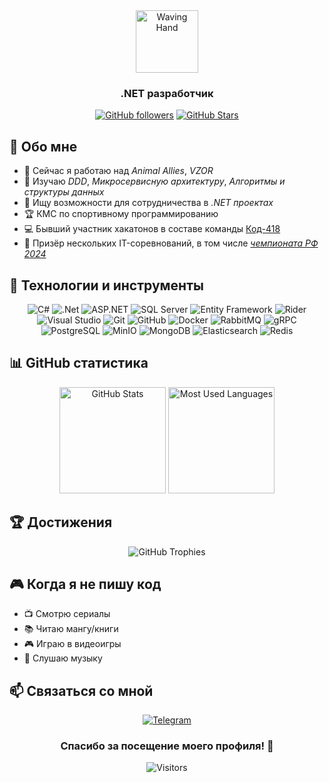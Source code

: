<div align="center">
  <img src="https://raw.githubusercontent.com/Tarikul-Islam-Anik/Animated-Fluent-Emojis/master/Emojis/Hand%20gestures/Waving%20Hand.png" alt="Waving Hand" width="100" />
  
  ### .NET разработчик
  
  [![GitHub followers](https://img.shields.io/github/followers/Minoddein?style=for-the-badge&logo=github&color=236ad3)](https://github.com/Minoddein?tab=followers)
  [![GitHub Stars](https://img.shields.io/github/stars/Minoddein?style=for-the-badge&logo=github&color=ff69b4)](https://github.com/Minoddein?tab=repositories)
</div>

## 💫 Обо мне

- 🔭 Сейчас я работаю над *Animal Allies*, *VZOR*
- 🌱 Изучаю *DDD*, *Микросервисную архитектуру*, *Алгоритмы и структуры данных*
- 👯 Ищу возможности для сотрудничества в *.NET проектах*
- 🏆 КМС по спортивному программированию
- 💻 Бывший участник хакатонов в составе команды [Код-418](https://github.com/code-418-dpr)
- 🥇 Призёр нескольких IT-соревнований, в том числе *[чемпионата РФ 2024](https://habr.com/ru/articles/870470/)*

## 🚀 Технологии и инструменты

<div align="center">
  
  ![C#](https://img.shields.io/badge/c%23-%23239120.svg?style=for-the-badge&logo=c-sharp&logoColor=white)
  ![.Net](https://img.shields.io/badge/.NET-5C2D91?style=for-the-badge&logo=.net&logoColor=white)
  ![ASP.NET](https://img.shields.io/badge/ASP.NET-%23512BD4.svg?style=for-the-badge&logo=dotnet&logoColor=white)
  ![SQL Server](https://img.shields.io/badge/SQL%20Server-CC2927?style=for-the-badge&logo=microsoft%20sql%20server&logoColor=white)
  ![Entity Framework](https://img.shields.io/badge/Entity%20Framework-%23338fcc.svg?style=for-the-badge&logo=dotnet&logoColor=white)
  ![Rider](https://img.shields.io/badge/Rider-000000.svg?style=for-the-badge&logo=rider&logoColor=white&color=black&labelColor=crimson)
  ![Visual Studio](https://img.shields.io/badge/Visual%20Studio-5C2D91.svg?style=for-the-badge&logo=visual-studio&logoColor=white)
  ![Git](https://img.shields.io/badge/git-%23F05033.svg?style=for-the-badge&logo=git&logoColor=white)
  ![GitHub](https://img.shields.io/badge/github-%23121011.svg?style=for-the-badge&logo=github&logoColor=white)
  ![Docker](https://img.shields.io/badge/docker-%230db7ed.svg?style=for-the-badge&logo=docker&logoColor=white)
  ![RabbitMQ](https://img.shields.io/badge/RabbitMQ-%23FF6600.svg?style=for-the-badge&logo=rabbitmq&logoColor=white)
  ![gRPC](https://img.shields.io/badge/gRPC-%23244c5a.svg?style=for-the-badge&logo=google&logoColor=white)
  ![PostgreSQL](https://img.shields.io/badge/PostgreSQL-%23316192.svg?style=for-the-badge&logo=postgresql&logoColor=white)
  ![MinIO](https://img.shields.io/badge/MinIO-%23C72E49.svg?style=for-the-badge&logo=minio&logoColor=white)
  ![MongoDB](https://img.shields.io/badge/MongoDB-%234ea94b.svg?style=for-the-badge&logo=mongodb&logoColor=white)
  ![Elasticsearch](https://img.shields.io/badge/Elasticsearch-%23005571.svg?style=for-the-badge&logo=elasticsearch&logoColor=white)
  ![Redis](https://img.shields.io/badge/Redis-%23DD0031.svg?style=for-the-badge&logo=redis&logoColor=white)
  
</div>

## 📊 GitHub статистика

<div align="center">
  <img src="https://github-readme-stats.vercel.app/api?username=Minoddein&show_icons=true&theme=tokyonight&hide_border=true" alt="GitHub Stats" height="170"/>
  <img src="https://github-readme-stats.vercel.app/api/top-langs/?username=Minoddein&layout=compact&theme=tokyonight&hide_border=true" alt="Most Used Languages" height="170"/>
</div>

## 🏆 Достижения

<div align="center">
  <img src="https://github-profile-trophy.vercel.app/?username=Minoddein&theme=discord&no-frame=true&column=7" alt="GitHub Trophies" />
</div>

## 🎮 Когда я не пишу код

- 📺 Смотрю сериалы
- 📚 Читаю мангу/книги
- 🎮 Играю в видеоигры
- 🎵 Слушаю музыку

## 📫 Связаться со мной

<div align="center">
  
  [![Telegram](https://img.shields.io/badge/Telegram-2CA5E0?style=for-the-badge&logo=telegram&logoColor=white)](https://t.me/Minoddein)
  
</div>

<div align="center">
  
  ### Спасибо за посещение моего профиля! 💖
  
  ![Visitors](https://api.visitorbadge.io/api/visitors?path=Minoddein&label=Посетители&labelColor=%23697689&countColor=%23ff69b4)
</div>
